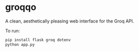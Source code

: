 # groqqo

A clean, aesthetically pleasing web interface for the Groq API.

To run:

```bash
pip install flask groq dotenv
python app.py
```
